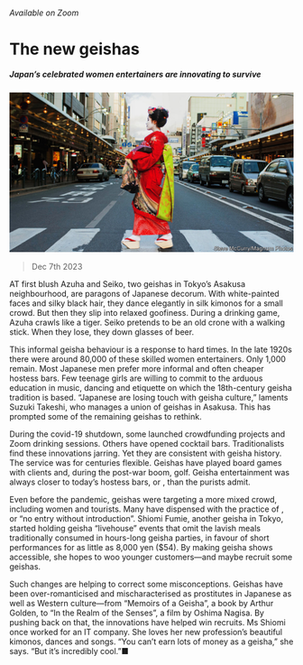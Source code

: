 ###### Available on Zoom

# The new geishas 

##### Japan’s celebrated women entertainers are innovating to survive 

![image](images/20231209_ASP003.jpg) 

> Dec 7th 2023 

AT first blush Azuha and Seiko, two geishas in Tokyo’s Asakusa neighbourhood, are paragons of Japanese decorum. With white-painted faces and silky black hair, they dance elegantly in silk kimonos for a small crowd. But then they slip into relaxed goofiness. During a drinking game, Azuha crawls like a tiger. Seiko pretends to be an old crone with a walking stick. When they lose, they down glasses of beer.

This informal geisha behaviour is a response to hard times. In the late 1920s there were around 80,000 of these skilled women entertainers. Only 1,000 remain. Most Japanese men prefer more informal and often cheaper hostess bars. Few teenage girls are willing to commit to the arduous education in music, dancing and etiquette on which the 18th-century geisha tradition is based. “Japanese are losing touch with geisha culture,” laments Suzuki Takeshi, who manages a union of geishas in Asakusa. This has prompted some of the remaining geishas to rethink.

During the covid-19 shutdown, some launched crowdfunding projects and Zoom drinking sessions. Others have opened cocktail bars. Traditionalists find these innovations jarring. Yet they are consistent with geisha history. The service was for centuries flexible. Geishas have played board games with clients and, during the post-war boom, golf. Geisha entertainment was always closer to today’s hostess bars, or , than the purists admit.

Even before the pandemic, geishas were targeting a more mixed crowd, including women and tourists. Many have dispensed with the practice of , or “no entry without introduction”. Shiomi Fumie, another geisha in Tokyo, started holding geisha “livehouse” events that omit the lavish meals traditionally consumed in hours-long geisha parties, in favour of short performances for as little as 8,000 yen ($54). By making geisha shows accessible, she hopes to woo younger customers—and maybe recruit some geishas. 

Such changes are helping to correct some misconceptions. Geishas have been over-romanticised and mischaracterised as prostitutes in Japanese as well as Western culture—from “Memoirs of a Geisha”, a book by Arthur Golden, to “In the Realm of the Senses”, a film by Oshima Nagisa. By pushing back on that, the innovations have helped win recruits. Ms Shiomi once worked for an IT company. She loves her new profession’s beautiful kimonos, dances and songs. “You can’t earn lots of money as a geisha,” she says. “But it’s incredibly cool.”■

